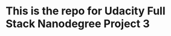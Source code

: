 # This is the repo for Udacity Full Stack Nanodegree Project 3

<!-- TODO: Update README to include installation and use instructions
     TODO:  
-->
